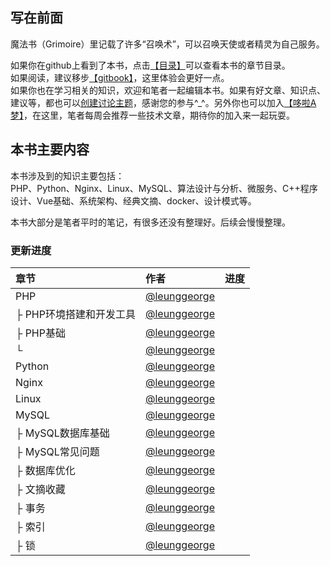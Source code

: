 ## 写在前面

魔法书（Grimoire）里记载了许多“召唤术”，可以召唤天使或者精灵为自己服务。

如果你在github上看到了本书，点击[【目录】](https://github.com/LeungGeorge/grimoire/blob/master/SUMMARY.md)可以查看本书的章节目录。  
如果阅读，建议移步[【gitbook】](https://leunggeorge.gitbooks.io/grimoire/content/)，这里体验会更好一点。  
如果你也在学习相关的知识，欢迎和笔者一起编辑本书。如果有好文章、知识点、建议等，都也可以[创建讨论主题](https://www.gitbook.com/book/leunggeorge/grimoire/discussions/new)，感谢您的参与^\_^。另外你也可以加入[【哆啦A梦】](https://doraemon-home.github.io/)，在这里，笔者每周会推荐一些技术文章，期待你的加入来一起玩耍。

## 本书主要内容

本书涉及到的知识主要包括：  
PHP、Python、Nginx、Linux、MySQL、算法设计与分析、微服务、C++程序设计、Vue基础、系统架构、经典文摘、docker、设计模式等。

本书大部分是笔者平时的笔记，有很多还没有整理好。后续会慢慢整理。

### 更新进度

| 章节 | 作者 | 进度 |
| :--- | :--- | :--- |
| PHP | [@leunggeorge](https://github.com/leunggeorge) |  |
| ├ PHP环境搭建和开发工具 | [@leunggeorge](https://github.com/leunggeorge) |  |
| ├ PHP基础 | [@leunggeorge](https://github.com/leunggeorge) |  |
| └ | [@leunggeorge](https://github.com/leunggeorge) | |
| Python | [@leunggeorge](https://github.com/leunggeorge) |  |
| Nginx | [@leunggeorge](https://github.com/leunggeorge) |  |
| Linux | [@leunggeorge](https://github.com/leunggeorge) |  |
| MySQL | [@leunggeorge](https://github.com/leunggeorge) |  |
| ├ MySQL数据库基础 | [@leunggeorge](https://github.com/leunggeorge) |  |
| ├ MySQL常见问题 | [@leunggeorge](https://github.com/leunggeorge) |  |
| ├ 数据库优化 | [@leunggeorge](https://github.com/leunggeorge) |  |
| ├ 文摘收藏 | [@leunggeorge](https://github.com/leunggeorge) |  |
| ├ 事务 | [@leunggeorge](https://github.com/leunggeorge) |  |
| ├ 索引 | [@leunggeorge](https://github.com/leunggeorge) |  |
| ├ 锁 | [@leunggeorge](https://github.com/leunggeorge) |  |



